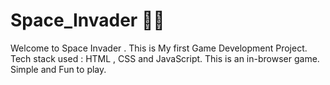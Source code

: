 # Space_Invader 🚀🎇
Welcome to Space Invader .
This is My first Game Development Project. 
Tech stack used : HTML , CSS and JavaScript.
This is an in-browser game. Simple and Fun to play. 
